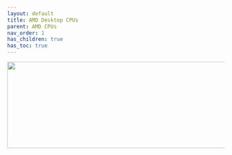 ```yaml
---
layout: default
title: AMD Desktop CPUs
parent: AMD CPUs
nav_order: 1
has_children: true
has_toc: true
---
```


<p align="center">
  <img width="650" height="200" src="../../../../../assets/Header-Placeholder.png">
</p>
